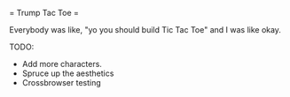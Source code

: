 = Trump Tac Toe =

Everybody was like, "yo you should build Tic Tac Toe" and I was like okay.

TODO: 

* Add more characters.
* Spruce up the aesthetics
* Crossbrowser testing
